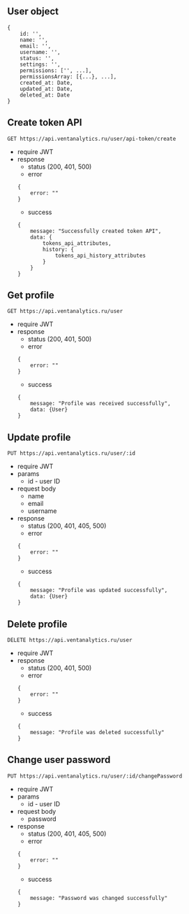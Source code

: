 ## User object
```
{
    id: '',
    name: '',
    email: '',
    username: '',
    status: '',
    settings: '',
    permissions: ['', ...],
    permissionsArray: [{...}, ...],
    created_at: Date,
    updated_at: Date,
    deleted_at: Date
}
```

## Create token API
`GET https://api.ventanalytics.ru/user/api-token/create`
- require JWT
- response
    - status (200, 401, 500)
    - error
    ```
    {
        error: ""
    }
    ```
    - success
    ```
    {
        message: "Successfully created token API",
        data: {
            tokens_api_attributes,
            history: {
                tokens_api_history_attributes
            }
        }
    }
    ```
    
## Get profile
`GET https://api.ventanalytics.ru/user`
- require JWT
- response
    - status (200, 401, 500)
    - error
    ```
    {
        error: ""
    }
    ```
    - success
    ```
    {
        message: "Profile was received successfully",
        data: {User}
    }
    ```
    
## Update profile
`PUT https://api.ventanalytics.ru/user/:id`
- require JWT
- params
    - id - user ID
- request body
    - name
    - email
    - username
- response
    - status (200, 401, 405, 500)
    - error
    ```
    {
        error: ""
    }
    ```
    - success
    ```
    {
        message: "Profile was updated successfully",
        data: {User}
    }
    ```
    
## Delete profile
`DELETE https://api.ventanalytics.ru/user`
- require JWT
- response
    - status (200, 401, 500)
    - error
    ```
    {
        error: ""
    }
    ```
    - success
    ```
    {
        message: "Profile was deleted successfully"
    }
    ```
    
## Change user password
`PUT https://api.ventanalytics.ru/user/:id/changePassword`
- require JWT
- params
    - id - user ID
- request body
    - password
- response
    - status (200, 401, 405, 500)
    - error
    ```
    {
        error: ""
    }
    ```
    - success
    ```
    {
        message: "Password was changed successfully"
    }
    ```